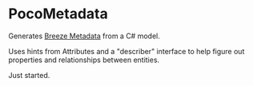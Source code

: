 # PocoMetadata

Generates [Breeze Metadata](http://www.breezejs.com/documentation/breeze-metadata-format) from a C# model.  

Uses hints from Attributes and a "describer" interface to help figure out properties and relationships between entities.

Just started. 
